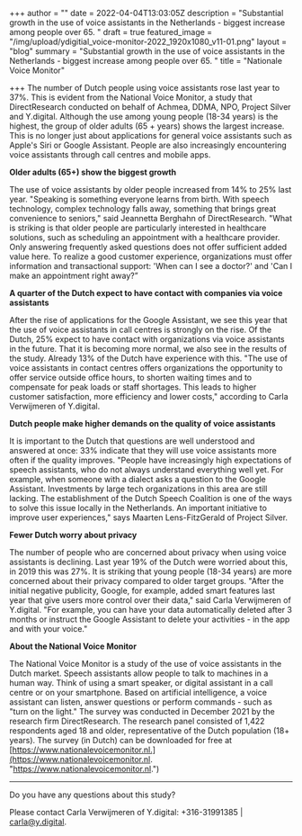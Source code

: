 +++
author = ""
date = 2022-04-04T13:03:05Z
description = "Substantial growth in the use of voice assistants in the Netherlands - biggest increase among people over 65. "
draft = true
featured_image = "/img/upload/ydigitial_voice-monitor-2022_1920x1080_v11-01.png"
layout = "blog"
summary = "Substantial growth in the use of voice assistants in the Netherlands - biggest increase among people over 65. "
title = "Nationale Voice Monitor"

+++
The number of Dutch people using voice assistants rose last year to 37%. This is evident from the National Voice Monitor, a study that DirectResearch conducted on behalf of Achmea, DDMA, NPO, Project Silver and Y.digital. Although the use among young people (18-34 years) is the highest, the group of older adults (65 + years) shows the largest increase. This is no longer just about applications for general voice assistants such as Apple's Siri or Google Assistant. People are also increasingly encountering voice assistants through call centres and mobile apps.

**Older adults (65+) show the biggest growth**

The use of voice assistants by older people increased from 14% to 25% last year. "Speaking is something everyone learns from birth. With speech technology, complex technology falls away, something that brings great convenience to seniors," said Jeannetta Berghahn of DirectResearch. "What is striking is that older people are particularly interested in healthcare solutions, such as scheduling an appointment with a healthcare provider. Only answering frequently asked questions does not offer sufficient added value here. To realize a good customer experience, organizations must offer information and transactional support: 'When can I see a doctor?' and 'Can I make an appointment right away?”

**A quarter of the Dutch expect to have contact with companies via voice assistants**

After the rise of applications for the Google Assistant, we see this year that the use of voice assistants in call centres is strongly on the rise. Of the Dutch, 25% expect to have contact with organizations via voice assistants in the future. That it is becoming more normal, we also see in the results of the study. Already 13% of the Dutch have experience with this. "The use of voice assistants in contact centres offers organizations the opportunity to offer service outside office hours, to shorten waiting times and to compensate for peak loads or staff shortages. This leads to higher customer satisfaction, more efficiency and lower costs," according to Carla Verwijmeren of Y.digital.

**Dutch people make higher demands on the quality of voice assistants**

It is important to the Dutch that questions are well understood and answered at once: 33% indicate that they will use voice assistants more often if the quality improves. "People have increasingly high expectations of speech assistants, who do not always understand everything well yet. For example, when someone with a dialect asks a question to the Google Assistant. Investments by large tech organizations in this area are still lacking. The establishment of the Dutch Speech Coalition is one of the ways to solve this issue locally in the Netherlands. An important initiative to improve user experiences," says Maarten Lens-FitzGerald of Project Silver.

**Fewer Dutch worry about privacy**

The number of people who are concerned about privacy when using voice assistants is declining. Last year 19% of the Dutch were worried about this, in 2019 this was 27%. It is striking that young people (18-34 years) are more concerned about their privacy compared to older target groups. "After the initial negative publicity, Google, for example, added smart features last year that give users more control over their data," said Carla Verwijmeren of Y.digital. "For example, you can have your data automatically deleted after 3 months or instruct the Google Assistant to delete your activities - in the app and with your voice."

**About the National Voice Monitor**

The National Voice Monitor is a study of the use of voice assistants in the Dutch market. Speech assistants allow people to talk to machines in a human way. Think of using a smart speaker, or digital assistant in a call centre or on your smartphone. Based on artificial intelligence, a voice assistant can listen, answer questions or perform commands - such as "turn on the light." The survey was conducted in December 2021 by the research firm DirectResearch. The research panel consisted of 1,422 respondents aged 18 and older, representative of the Dutch population (18+ years). The survey (in Dutch) can be downloaded for free at [https://www.nationalevoicemonitor.nl.](https://www.nationalevoicemonitor.nl. "https://www.nationalevoicemonitor.nl.")

______________________________________________________________________________

Do you have any questions about this study?

Please contact Carla Verwijmeren of Y.digital: +316-31991385 | carla@y.digital.